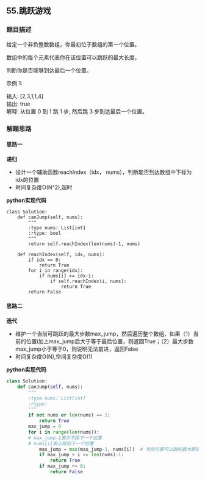 ## 55.跳跃游戏
### 题目描述
给定一个非负整数数组，你最初位于数组的第一个位置。

数组中的每个元素代表你在该位置可以跳跃的最大长度。

判断你是否能够到达最后一个位置。

示例 1:

输入: [2,3,1,1,4]  
输出: true  
解释: 从位置 0 到 1 跳 1 步, 然后跳 3 步到达最后一个位置。


### 解题思路
#### 思路一
**递归**
- 设计一个辅助函数reachIndex（idx， nums），判断能否到达数组中下标为idx的位置
- 时间复杂度O(N^2),超时

**python实现代码**
```
class Solution:
    def canJump(self, nums):
        """
        :type nums: List[int]
        :rtype: bool
        """
        return self.reachIndex(len(nums)-1, nums)
        
    def reachIndex(self, idx, nums):
        if idx == 0:
            return True
        for i in range(idx):
            if nums[i] >= idx-i:
                if self.reachIndex(i, nums):
                    return True
        return False

```

#### 思路二
**迭代**
- 维护一个当前可跳跃的最大步数max_jump，然后遍历整个数组，如果（1）当前的位置i加上max_jump后大于等于最后位置，则返回True；（2）最大步数max_jump小于等于0，则说明无法前进，返回False
- 时间复杂度O(N),空间复杂度O(1)

**python实现代码**
```python
class Solution:
    def canJump(self, nums):
        """
        :type nums: List[int]
        :rtype:
        """
        if not nums or len(nums) == 1:
            return True
        max_jump = 0
        for i in range(len(nums)):
        # max_jump-1表示不踩下一个位置
        # nums[i]表示踩到下一个位置
            max_jump = max(max_jump-1, nums[i])  # 当前位置可以跳的最大距离
            if max_jump + i >= len(nums)-1:
                return True
            if max_jump <= 0:
                return False
```